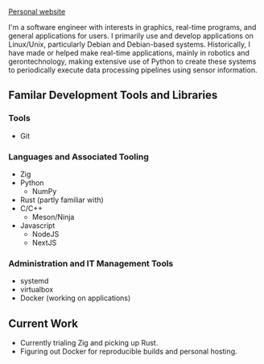 [Personal website](wcyates.xyz)

I'm a software engineer with interests in graphics, real-time programs, and general applications for users.
I primarily use and develop applications on Linux/Unix, particularly Debian and Debian-based systems.
Historically, I have made or helped make real-time applications, mainly in robotics and gerontechnology, making extensive use of Python to create these systems to periodically execute data processing pipelines using sensor information.

## Familar Development Tools and Libraries
### Tools
* Git
### Languages and Associated Tooling
* Zig
* Python
  * NumPy
* Rust (partly familiar with)
* C/C++
  * Meson/Ninja
* Javascript
  * NodeJS
  * NextJS
### Administration and IT Management Tools
* systemd
* virtualbox
* Docker (working on applications)

## Current Work
* Currently trialing Zig and picking up Rust.
* Figuring out Docker for reproducible builds and personal hosting.
